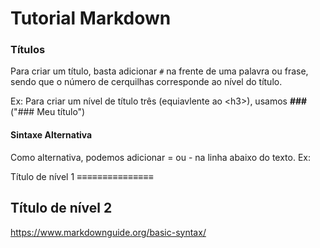 # Tutorial Markdown

### Títulos
Para criar um título, basta adicionar ```#``` na frente de uma palavra ou frase, sendo que o número de cerquilhas corresponde ao nível do título. 

Ex: Para criar um nível de título três (equiavlente ao  &lt;h3>), usamos **###** ("### Meu título")

#### Sintaxe Alternativa
Como alternativa, podemos adicionar = ou - na linha abaixo do texto. Ex: 

Título de nível 1
&equiv;&equiv;&equiv;&equiv;&equiv;&equiv;&equiv;&equiv;&equiv;&equiv;&equiv;&equiv;&equiv;&equiv;&equiv; 

Título de nível 2
---------------



https://www.markdownguide.org/basic-syntax/
